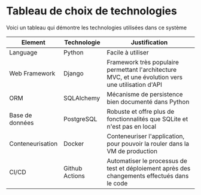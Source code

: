 # Tableau de choix de technologies
Voici un tableau qui démontre les technologies utilisées dans ce système

| Element | Technologie | Justification |
| --- | ----------- | -------------- | 
| Language | Python | Facile à utiliser
| Web Framework | Django | Framework très populaire permettant l'architecture MVC, et une évolution vers une utilisation d'API
| ORM | SQLAlchemy | Mécanisme de persistence bien documenté dans Python
| Base de données | PostgreSQL | Robuste et offre plus de fonctionnalités que SQLite et n'est pas en local
| Conteneurisation | Docker | Conteneuriser l'application, pour pouvoir la rouler dans la VM de production
| CI/CD | Github Actions | Automatiser le processus de test et déploiement après des changements effectués dans le code